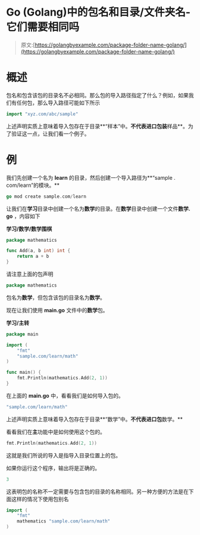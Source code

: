 # Go (Golang)中的包名和目录/文件夹名-它们需要相同吗

> 原文:[https://golangbyexample.com/package-folder-name-golang/](https://golangbyexample.com/package-folder-name-golang/)

# **概述**

包名和包含该包的目录名不必相同。那么包的导入路径指定了什么？例如，如果我们有任何包，那么导入路径可能如下所示

```go
import "xyz.com/abc/sample"
```

上述声明实质上意味着导入包存在于目录**“样本”中。**不代表进口包装**样品**。为了验证这一点，让我们看一个例子。

# **例**

我们先创建一个名为 **learn** 的目录，然后创建一个导入路径为**“sample . com/learn”的模块。**

```go
go mod create sample.com/learn
```

让我们在**学习**目录中创建一个名为**数学**的目录。在**数学**目录中创建一个文件**数学. go** ，内容如下

**学习/数学/数学围棋**

```go
package mathematics

func Add(a, b int) int {
    return a + b
}
```

请注意上面的包声明

```go
package mathematics
```

包名为**数学**，但包含该包的目录名为**数学**。

现在让我们使用 **main.go** 文件中的**数学**包。

**学习/主转**

```go
package main

import (
    "fmt"
    "sample.com/learn/math"
)

func main() {
    fmt.Println(mathematics.Add(2, 1))
}
```

在上面的 **main.go** 中，看看我们是如何导入包的。

```go
"sample.com/learn/math"
```

上述声明实质上意味着导入包存在于目录**“数学”中。**不代表进口包**数学。**

看看我们在**主**功能中是如何使用这个包的。

```go
fmt.Println(mathematics.Add(2, 1))
```

这就是我们所说的导入是指导入目录位置上的包。

如果你运行这个程序，输出将是正确的。

```go
3
```

这表明包的名称不一定需要与包含包的目录的名称相同。另一种方便的方法是在下面这样的情况下使用包别名

```go
import (
    "fmt"
    mathematics "sample.com/learn/math"
)
```